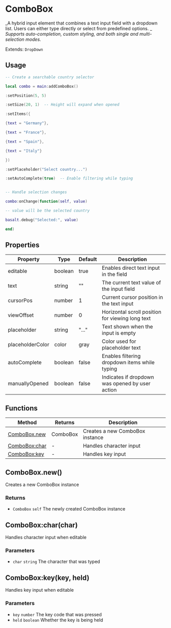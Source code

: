 # ComboBox
_A hybrid input element that combines a text input field with a dropdown list. Users can either type directly or select from predefined options. _
_Supports auto-completion, custom styling, and both single and multi-selection modes._

Extends: `DropDown`

## Usage
```lua run
-- Create a searchable country selector
```

```lua run
local combo = main:addComboBox()
```

```lua run
:setPosition(5, 5)
```

```lua run
:setSize(20, 1)  -- Height will expand when opened
```

```lua run
:setItems({
```

```lua run
{text = "Germany"},
```

```lua run
{text = "France"},
```

```lua run
{text = "Spain"},
```

```lua run
{text = "Italy"}
```

```lua run
})
```

```lua run
:setPlaceholder("Select country...")
```

```lua run
:setAutoComplete(true)  -- Enable filtering while typing
```

```lua run

```

```lua run
-- Handle selection changes
```

```lua run
combo:onChange(function(self, value)
```

```lua run
-- value will be the selected country
```

```lua run
basalt.debug("Selected:", value)
```

```lua run
end)
```

## Properties

|Property|Type|Default|Description|
|---|---|---|---|
|editable|boolean|true|Enables direct text input in the field|
|text|string|""|The current text value of the input field|
|cursorPos|number|1|Current cursor position in the text input|
|viewOffset|number|0|Horizontal scroll position for viewing long text|
|placeholder|string|"..."|Text shown when the input is empty|
|placeholderColor|color|gray|Color used for placeholder text|
|autoComplete|boolean|false|Enables filtering dropdown items while typing|
|manuallyOpened|boolean|false|Indicates if dropdown was opened by user action|

## Functions

|Method|Returns|Description|
|---|---|---|
|[ComboBox.new](#combobox-new)|ComboBox|Creates a new ComboBox instance|
|[ComboBox:char](#combobox-char-char)|-|Handles character input|
|[ComboBox:key](#combobox-key-key-held)|-|Handles key input|

## ComboBox.new()

Creates a new ComboBox instance

### Returns
* `ComboBox` `self` The newly created ComboBox instance

## ComboBox:char(char)

Handles character input when editable

### Parameters
* `char` `string` The character that was typed

## ComboBox:key(key, held)

Handles key input when editable

### Parameters
* `key` `number` The key code that was pressed
* `held` `boolean` Whether the key is being held
